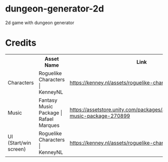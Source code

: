 # dungeon-generator-2d
 2d game with dungeon generator

# Credits
<table>
  <tr>
    <th></th>
    <th>Asset Name</th>
    <th>Link</th>
  </tr>

  <tr>
    <td>Characters</td>
    <td>Roguelike Characters | KenneyNL</td>
    <td>
        <a href="https://kenney.nl/assets/roguelike-characters">https://kenney.nl/assets/roguelike-characters</a>
    </td>
  </tr>

  <tr>
    <td>Music</td>
    <td>Fantasy Music Package | Rafael Marques</td>
    <td>
        <a href="https://assetstore.unity.com/packages/audio/music/fantasy-music-package-270899">https://assetstore.unity.com/packages/audio/music/fantasy-music-package-270899</a>
    </td>
  </tr>

  <tr>
    <td>UI (Start/win screen)</td>
    <td>Roguelike Characters | KenneyNL</td>
    <td>
        <a href="https://kenney.nl/assets/roguelike-characters">https://kenney.nl/assets/roguelike-characters</a>
    </td>
  </tr>
</table>
